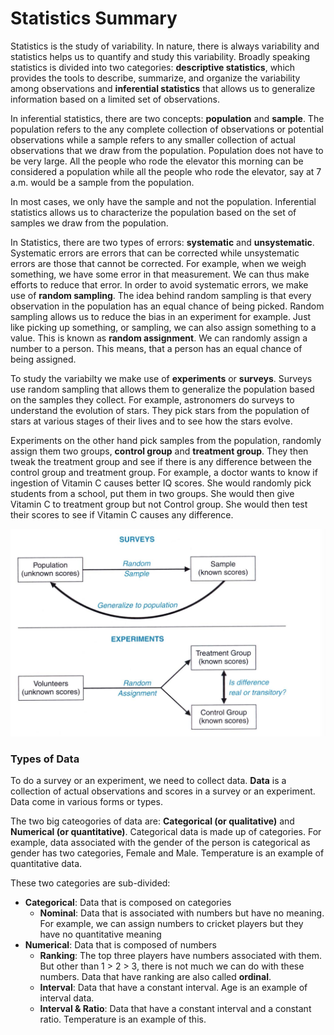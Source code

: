 # Statistics Summary

Statistics is the study of variability. In nature, there is always variability and statistics helps us to quantify and study this variability. Broadly speaking statistics is divided into two categories: **descriptive statistics**, which provides the tools to describe, summarize, and organize the variability among observations and **inferential statistics** that allows us to generalize information based on a limited set of observations. 

In inferential statistics, there are two concepts: **population** and **sample**. The population refers to the any complete collection of observations or potential observations while a sample refers to any smaller collection of actual observations that we draw from the population. Population does not have to be very large. All the people who rode the elevator this morning can be considered a population while all the people who rode the elevator, say at 7 a.m. would be a sample from the population. 

In most cases, we only have the sample and not the population. Inferential statistics allows us to characterize the population based on the set of samples we draw from the population. 

In Statistics, there are two types of errors: **systematic** and **unsystematic**. Systematic errors are errors that can be corrected while unsystematic errors are those that cannot be corrected. For example, when we weigh something, we have some error in that measurement. We can thus make efforts to reduce that error. In order to avoid systematic errors, we make use of **random sampling**. The idea behind random sampling is that every observation in the population has an equal chance of being picked. Random sampling allows us to reduce the bias in an experiment for example. Just like picking up something, or sampling, we can also assign something to a value. This is known as **random assignment**. We can randomly assign a number to a person. This means, that a person has an equal chance of being assigned. 

To study the variabilty we make use of **experiments** or **surveys**. Surveys use random sampling that allows them to generalize the population based on the samples they collect. For example, astronomers do surveys to understand the evolution of stars. They pick stars from the population of stars at various stages of their lives and to see how the stars evolve. 

Experiments on the other hand pick samples from the population, randomly assign them two groups, **control group** and **treatment group**. They then tweak the treatment group and see if there is any difference between the control group and treatment group. For example, a doctor wants to know if ingestion of Vitamin C causes better IQ scores. She would randomly pick students from a school, put them in two groups. She would then give Vitamin C to treatment group but not Control group. She would then test their scores to see if Vitamin C causes any difference. 

![image-20190304092043916](Statistics_main.assets/image-20190304092043916.png) 

### Types of Data

To do a survey or an experiment, we need to collect data. **Data** is a collection of actual observations and scores in a survey or an experiment. Data come in various forms or types. 

The two big cateogories of data are: **Categorical (or qualitative)** and **Numerical (or quantitative)**. Categorical data is made up of categories. For example, data associated with the gender of the person is categorical as gender has two categories, Female and Male. Temperature is an example of quantitative data.

These two categories are sub-divided: 

* **Categorical**: Data that is composed on categories
  * **Nominal**: Data that is associated with numbers but have no meaning. For example, we can assign numbers to cricket players but they have no quantitative meaning
* **Numerical**: Data that is composed of numbers
  * **Ranking**: The top three players have numbers associated with them. But other than 1 > 2 > 3, there is not much we can do with these numbers. Data that have ranking are also called **ordinal**. 
  *    **Interval**: Data that have a constant interval. Age is an example of interval data.
  * **Interval & Ratio**: Data that have a constant interval and a constant ratio. Temperature is an example of  this. 